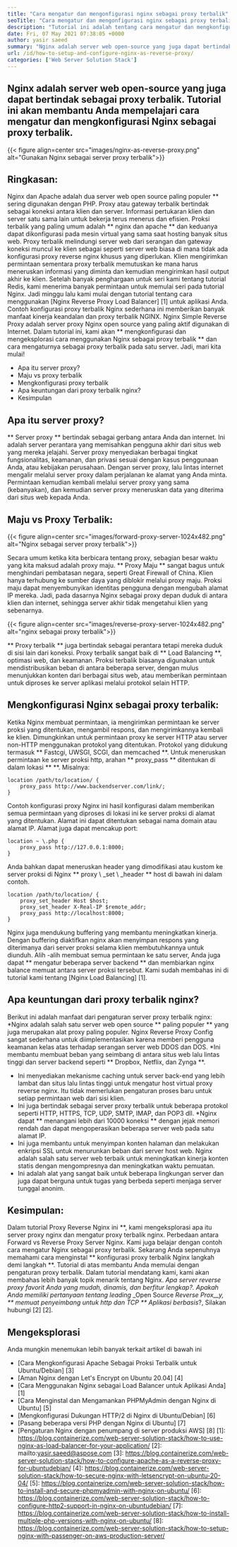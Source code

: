 ```yaml
---
title: "Cara mengatur dan mengonfigurasi nginx sebagai proxy terbalik" 
seoTitle: "Cara mengatur dan mengonfigurasi nginx sebagai proxy terbalik" 
description: "Tutorial ini adalah tentang cara mengatur dan mengkonfigurasi Nginx sebagai proxy terbalik. Nginx dianggap sebagai salah satu server web proxy terbalik sumber terbuka paling populer." 
date: Fri, 07 May 2021 07:38:05 +0000
author: yasir saeed
summary: "Nginx adalah server web open-source yang juga dapat bertindak sebagai proxy terbalik. Tutorial ini akan membantu Anda mempelajari cara mengatur dan mengkonfigurasi Nginx sebagai proxy terbalik." 
url: /id/how-to-setup-and-configure-nginx-as-reverse-proxy/
categories: ['Web Server Solution Stack']
---
```


## Nginx adalah server web open-source yang juga dapat bertindak sebagai proxy terbalik. Tutorial ini akan membantu Anda mempelajari cara mengatur dan mengkonfigurasi Nginx sebagai proxy terbalik.

{{< figure align=center src="images/nginx-as-reverse-proxy.png" alt="Gunakan Nginx sebagai server proxy terbalik">}}


## Ringkasan:
Nginx dan Apache adalah dua server web open source paling populer ** sering digunakan dengan PHP. Proxy atau gateway terbalik bertindak sebagai koneksi antara klien dan server. Informasi pertukaran klien dan server satu sama lain untuk bekerja terus menerus dan efisien. Proksi terbalik yang paling umum adalah ** nginx dan apache ** dan keduanya dapat dikonfigurasi pada mesin virtual yang sama saat hosting banyak situs web. Proxy terbalik melindungi server web dari serangan dan gateway koneksi muncul ke klien sebagai seperti server web biasa di mana tidak ada konfigurasi proxy reverse nginx khusus yang diperlukan. Klien mengirimkan permintaan sementara proxy terbalik memutuskan ke mana harus meneruskan informasi yang diminta dan kemudian mengirimkan hasil output akhir ke klien.
Setelah banyak penghargaan untuk seri kami tentang tutorial Redis, kami menerima banyak permintaan untuk memulai seri pada tutorial Nginx. Jadi minggu lalu kami mulai dengan tutorial tentang cara menggunakan [Nginx Reverse Proxy Load Balancer] [1] untuk aplikasi Anda. Contoh konfigurasi proxy terbalik Nginx sederhana ini memberikan banyak manfaat kinerja keandalan dan proxy terbalik NGINX. Nginx Simple Reverse Proxy adalah server proxy Nginx open source yang paling aktif digunakan di Internet. Dalam tutorial ini, kami akan ** mengkonfigurasi dan mengeksplorasi cara menggunakan Nginx sebagai proxy terbalik ** dan cara mengaturnya sebagai proxy terbalik pada satu server. Jadi, mari kita mulai!
  * Apa itu server proxy?
  * Maju vs proxy terbalik
  * Mengkonfigurasi proxy terbalik
  * Apa keuntungan dari proxy terbalik nginx?
  * Kesimpulan

## Apa itu server proxy?
** Server proxy ** bertindak sebagai gerbang antara Anda dan internet. Ini adalah server perantara yang memisahkan pengguna akhir dari situs web yang mereka jelajahi. Server proxy menyediakan berbagai tingkat fungsionalitas, keamanan, dan privasi sesuai dengan kasus penggunaan Anda, atau kebijakan perusahaan.
Dengan server proxy, lalu lintas internet mengalir melalui server proxy dalam perjalanan ke alamat yang Anda minta. Permintaan kemudian kembali melalui server proxy yang sama (kebanyakan), dan kemudian server proxy meneruskan data yang diterima dari situs web kepada Anda.

## Maju vs Proxy Terbalik:

{{< figure align=center src="images/forward-proxy-server-1024x482.png" alt="Nginx sebagai server proxy terbalik">}}

Secara umum ketika kita berbicara tentang proxy, sebagian besar waktu yang kita maksud adalah proxy maju. ** Proxy Maju ** sangat bagus untuk menghindari pembatasan negara, seperti Great Firewall of China. Klien hanya terhubung ke sumber daya yang diblokir melalui proxy maju. Proksi maju dapat menyembunyikan identitas pengguna dengan mengubah alamat IP mereka. Jadi, pada dasarnya Nginx sebagai proxy depan duduk di antara klien dan internet, sehingga server akhir tidak mengetahui klien yang sebenarnya.

{{< figure align=center src="images/reverse-proxy-server-1024x482.png" alt="nginx sebagai proxy terbalik">}}

** Proxy terbalik ** juga bertindak sebagai perantara tetapi mereka duduk di sisi lain dari koneksi. Proxy terbalik sangat baik di ** Load Balancing **, optimasi web, dan keamanan. Proksi terbalik biasanya digunakan untuk mendistribusikan beban di antara beberapa server, dengan mulus menunjukkan konten dari berbagai situs web, atau memberikan permintaan untuk diproses ke server aplikasi melalui protokol selain HTTP.

## Mengkonfigurasi Nginx sebagai proxy terbalik:
Ketika Nginx membuat permintaan, ia mengirimkan permintaan ke server proksi yang ditentukan, mengambil respons, dan mengirimkannya kembali ke klien. Dimungkinkan untuk permintaan proxy ke server HTTP atau server non-HTTP menggunakan protokol yang ditentukan. Protokol yang didukung termasuk ** Fastcgi, UWSGI, SCGI, dan memcached **.
Untuk meneruskan permintaan ke server proksi http, arahan ** proxy_pass ** ditentukan di dalam lokasi ** **. Misalnya:
```
location /path/to/location/ {
    proxy_pass http://www.backendserver.com/link/;
}
```
Contoh konfigurasi proxy Nginx ini hasil konfigurasi dalam memberikan semua permintaan yang diproses di lokasi ini ke server proksi di alamat yang ditentukan. Alamat ini dapat ditentukan sebagai nama domain atau alamat IP. Alamat juga dapat mencakup port:
```
location ~ \.php {
    proxy_pass http://127.0.0.1:8000;
}
```
Anda bahkan dapat meneruskan header yang dimodifikasi atau kustom ke server proksi di Nginx ** proxy \ _set \ _header ** host di bawah ini dalam contoh.
```
location /path/to/location/ {
    proxy_set_header Host $host;
    proxy_set_header X-Real-IP $remote_addr;
    proxy_pass http://localhost:8000;
}
```
Nginx juga mendukung buffering yang membantu meningkatkan kinerja. Dengan buffering diaktifkan nginx akan menyimpan respons yang diterimanya dari server proksi selama klien membutuhkannya untuk diunduh.
Alih -alih membuat semua permintaan ke satu server, Anda juga dapat ** mengatur beberapa server backend ** dan membiarkan nginx balance memuat antara server proksi tersebut. Kami sudah membahas ini di tutorial kami tentang [Nginx Load Balancing] [1].

## Apa keuntungan dari proxy terbalik nginx?
Berikut ini adalah manfaat dari pengaturan server proxy terbalik nginx:
  *Nginx adalah salah satu server web open source ** paling populer ** yang juga merupakan alat proxy paling populer. Nginx Reverse Proxy Config sangat sederhana untuk diimplementasikan karena memberi pengguna keamanan kelas atas terhadap serangan server web DDOS dan DOS.
  *Ini membantu membuat beban yang seimbang di antara situs web lalu lintas tinggi dan server backend seperti ** Dropbox, Netflix, dan Zynga **.
  * Ini menyediakan mekanisme caching untuk server back-end yang lebih lambat dan situs lalu lintas tinggi untuk mengatur host virtual proxy reverse nginx. Itu tidak memerlukan pengaturan proses baru untuk setiap permintaan web dari sisi klien.
  * Ini juga bertindak sebagai server proxy terbalik untuk beberapa protokol seperti HTTP, HTTPS, TCP, UDP, SMTP, IMAP, dan POP3 dll.
  *Nginx dapat ** menangani lebih dari 10000 koneksi ** dengan jejak memori rendah dan dapat mengoperasikan beberapa server web pada satu alamat IP.
  * Ini juga membantu untuk menyimpan konten halaman dan melakukan enkripsi SSL untuk menurunkan beban dari server host web. Nginx adalah salah satu server web terbaik untuk meningkatkan kinerja konten statis dengan mengompresnya dan meningkatkan waktu pemuatan.
  * Ini adalah alat yang sangat baik untuk beberapa lingkungan server dan juga dapat berguna untuk tugas yang berbeda seperti menjaga server tunggal anonim.

## Kesimpulan:
Dalam tutorial Proxy Reverse Nginx ini **, kami mengeksplorasi apa itu server proxy nginx dan mengatur proxy terbalik nginx. Perbedaan antara Forward vs Reverse Proxy Server Nginx. Kami juga belajar dengan contoh cara mengatur Nginx sebagai proxy terbalik. Sekarang Anda sepenuhnya memahami cara menginstal ** konfigurasi proxy terbalik Nginx langkah demi langkah **. Tutorial di atas membantu Anda memulai dengan pengaturan proxy terbalik. Dalam tutorial mendatang kami, kami akan membahas lebih banyak topik menarik tentang Nginx.
_Apa server _reverse proxy_ favorit Anda yang mudah, dinamis, dan berfitur lengkap?. Apakah Anda memiliki pertanyaan tentang leading_ _Open Source _Reverse Prox__y, ** memuat penyeimbang untuk http dan TCP ** Aplikasi berbasis_?, Silakan hubungi [2] [2].

## Mengeksplorasi
Anda mungkin menemukan lebih banyak terkait artikel di bawah ini
  * [Cara Mengkonfigurasi Apache Sebagai Proksi Terbalik untuk Ubuntu/Debian] [3]
  * [Aman Nginx dengan Let's Encrypt on Ubuntu 20.04] [4]
  * [Cara Menggunakan Nginx sebagai Load Balancer untuk Aplikasi Anda] [1]
  * [Cara Menginstal dan Mengamankan PHPMyAdmin dengan Nginx di Ubuntu] [5]
  * [Mengkonfigurasi Dukungan HTTP/2 di Nginx di Ubuntu/Debian] [6]
  * [Pasang beberapa versi PHP dengan Nginx di Ubuntu] [7]
  * [Pengaturan Nginx dengan penumpang di server produksi AWS] [8]
[1]: https://blog.containerize.com/web-server-solution-stack/how-to-use-nginx-as-load-balancer-for-your-application/
[2]: mailto:yasir.saeed@aspose.com
[3]: https://blog.containerize.com/web-server-solution-stack/how-to-configure-apache-as-a-reverse-proxy-for-ubuntudebian/
[4]: https://blog.containerize.com/web-server-solution-stack/how-to-secure-nginx-with-letsencrypt-on-ubuntu-20-04/
[5]: https://blog.containerize.com/web-server-solution-stack/how-to-install-and-secure-phpmyadmin-with-nginx-on-ubuntu/
[6]: https://blog.containerize.com/web-server-solution-stack/how-to-configure-http2-support-in-nginx-on-ubuntudebian/
[7]: https://blog.containerize.com/web-server-solution-stack/how-to-install-multiple-php-versions-with-nginx-on-ubuntu/
[8]: https://blog.containerize.com/web-server-solution-stack/how-to-setup-nginx-with-passenger-on-aws-production-server/
